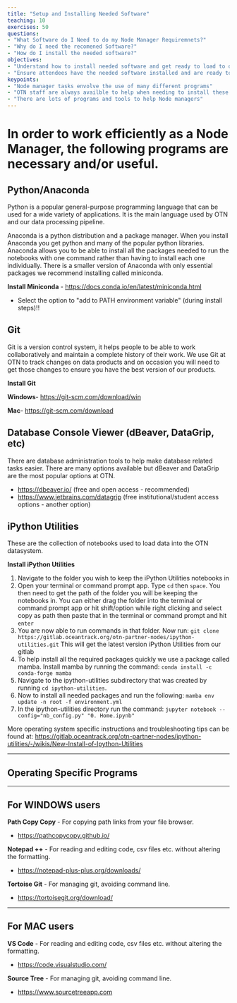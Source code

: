 ```yaml
---
title: "Setup and Installing Needed Software"
teaching: 10
exercises: 50
questions:
- "What Software do I Need to do my Node Manager Requiremnets?"
- "Why do I need the recomened Software?"
- "How do I install the needed software?"
objectives:
- "Understand how to install needed software and get ready to load to data"
- "Ensure attendees have the needed software installed and are ready to move on to using it"
keypoints:
- "Node manager tasks envolve the use of many different programs"
- "OTN staff are always availble to help when needing to install these programs or if you are having issues with them"
- "There are lots of programs and tools to help Node managers"
---
```


# In order to work efficiently as a Node Manager, the following programs are necessary and/or useful.


## Python/Anaconda

Python is a popular general-purpose programming language that can be used for a wide variety of applications. It is the main language used by OTN and our data processing pipeline.

Anaconda is a python distribution and a package manager. When you install Anaconda you get python and many of the popular python libraries. Anaconda allows you to be able to install all the packages needed to run the notebooks with one command rather than having to install each one individually. There is a smaller version of Anaconda with only essential packages we recommend installing called miniconda.

 **Install Miniconda** - https://docs.conda.io/en/latest/miniconda.html
  - Select the option to "add to PATH environment variable" (during install steps)!!


## Git

Git is a version control system, it helps people to be able to work collaboratively and maintain a complete history of their work. We use Git at OTN to track changes on data products and on occasion you will need to get those changes to ensure you have the best version of our products.

**Install Git** 

**Windows**- https://git-scm.com/download/win

**Mac**- https://git-scm.com/download


## Database Console Viewer (dBeaver, DataGrip, etc)

There are database administration tools to help make database related tasks easier. There are many options available but dBeaver and DataGrip are the most popular options at OTN. 
<br>
* https://dbeaver.io/ (free and open access - recommended)
* https://www.jetbrains.com/datagrip (free institutional/student access options - another option)

## iPython Utilities 
These are the collection of notebooks used to load data into the OTN datasystem.

**Install iPython Utilities** 

1. Navigate to the folder you wish to keep the iPython Utilities notebooks in
2. Open your terminal or command prompt app. Type `cd` then `space`. You then need to get the path of the folder you will be keeping the notebooks in. You can either drag the folder into the terminal or command prompt app or hit shift/option while right clicking and select copy as path then paste that in the terminal or command prompt and hit `enter`
3. You are now able to run commands in that folder. Now run: 
`git clone https://gitlab.oceantrack.org/otn-partner-nodes/ipython-utilities.git`
This will get the latest version iPython Utilities from our gitlab
4. To help install all the required packages quickly we use a package called mamba. Install mamba by running the command: `conda install -c conda-forge mamba`
6. Navigate to the ipython-utilities subdirectory that was created by running `cd ipython-utilities`.
7. Now to install all needed packages and run the following: `mamba env update -n root -f environment.yml`
8. In the ipython-utilities directory run the command: `jupyter notebook --config="nb_config.py" "0. Home.ipynb"`

More operating system specific instructions and troubleshooting tips can be found at: https://gitlab.oceantrack.org/otn-partner-nodes/ipython-utilities/-/wikis/New-Install-of-Ipython-Utilities

---

## Operating Specific Programs
___

## For WINDOWS users

**Path Copy Copy** - For copying path links from your file browser.
* https://pathcopycopy.github.io/

**Notepad ++** - For reading and editing code, csv files etc. without altering the formatting.
* https://notepad-plus-plus.org/downloads/

**Tortoise Git** - For managing git, avoiding command line.
* https://tortoisegit.org/download/
---

## For MAC users

**VS Code** - For reading and editing code, csv files etc. without altering the formatting.
* https://code.visualstudio.com/

**Source Tree** - For managing git, avoiding command line.
* https://www.sourcetreeapp.com

